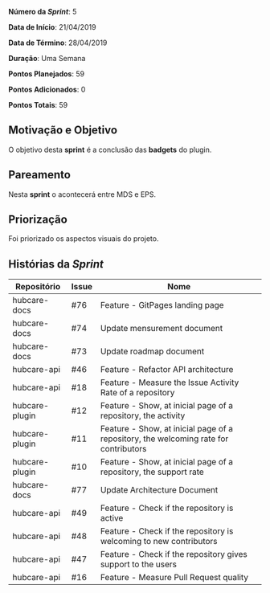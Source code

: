 **Número da _Sprint_**: 5

**Data de Início**: 21/04/2019

**Data de Término**: 28/04/2019

**Duração**: Uma Semana

**Pontos Planejados**: 59

**Pontos Adicionados**: 0

**Pontos Totais**: 59

## Motivação e Objetivo
O objetivo desta __sprint__ é a conclusão das __badgets__ do plugin.

## Pareamento
Nesta __sprint__ o acontecerá entre MDS e EPS.

## Priorização
Foi priorizado os aspectos visuais do projeto.

## Histórias da _Sprint_

| Repositório|Issue|Nome|
| -----------|-----|----|
|hubcare-docs|#76| Feature - GitPages landing page|
|hubcare-docs|#74| Update mensurement document|
|hubcare-docs|#73| Update roadmap document |
|hubcare-api|#46| Feature - Refactor API architecture|
|hubcare-api|#18| Feature - Measure the Issue Activity Rate of a repository|
|hubcare-plugin|#12| Feature - Show, at inicial page of a repository, the activity|
|hubcare-plugin|#11| Feature - Show, at inicial page of a repository, the welcoming rate for contributors|
|hubcare-plugin|#10| Feature - Show, at inicial page of a repository, the support rate|
|hubcare-docs|#77| Update Architecture Document|
|hubcare-api|#49| Feature - Check if the repository is active|
|hubcare-api|#48| Feature - Check if the repository is welcoming to new contributors|
|hubcare-api|#47| Feature - Check if the repository gives support to the users|
|hubcare-api|#16| Feature - Measure Pull Request quality|
